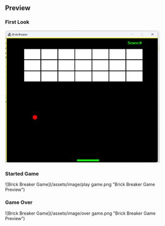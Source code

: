 ## Preview

### First Look
![Brick Breaker Game](/assets/image/game.png "Brick Breaker Game Preview")

### Started Game
![Brick Breaker Game](/assets/image/play game.png "Brick Breaker Game Preview")


### Game Over
![Brick Breaker Game](/assets/image/over game.png "Brick Breaker Game Preview")